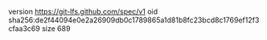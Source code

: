 version https://git-lfs.github.com/spec/v1
oid sha256:de2f44094e0e2a26909db0c1789865a1d81b8fc23bcd8c1769ef12f3cfaa3c69
size 689
